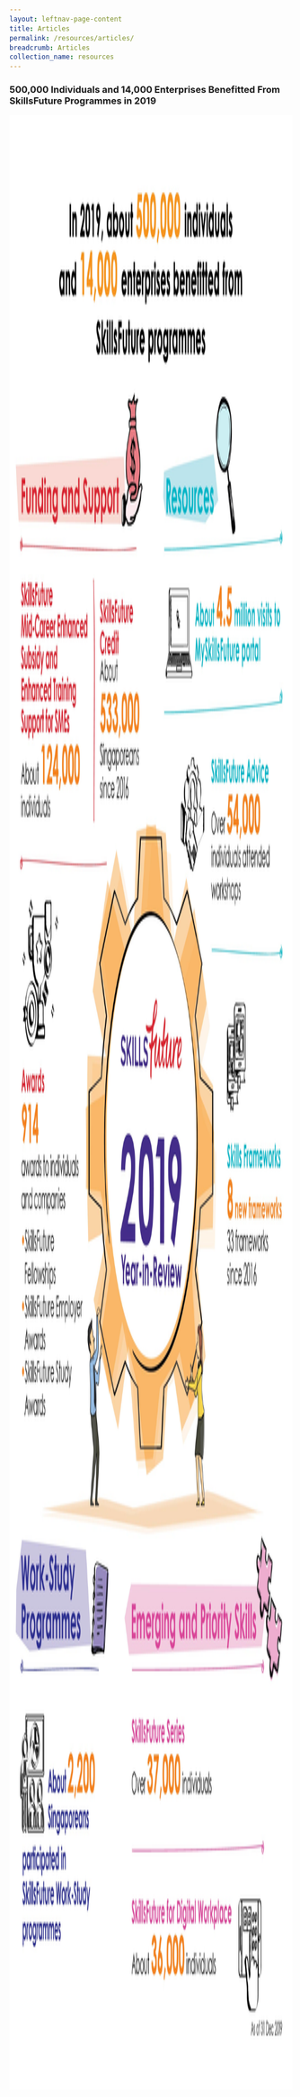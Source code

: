 ```yaml
---
layout: leftnav-page-content
title: Articles
permalink: /resources/articles/
breadcrumb: Articles
collection_name: resources
---
```

<h3>500,000 Individuals and 14,000 Enterprises Benefitted From SkillsFuture Programmes in 2019</h3>

<img src="/images/review.jpg" align="center" style="width:2481px;height:3508px;">

